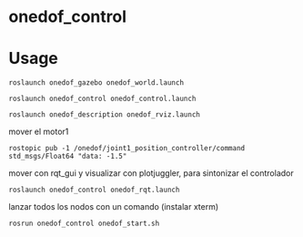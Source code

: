 # onedof_control

# Usage

```
roslaunch onedof_gazebo onedof_world.launch
```

```
roslaunch onedof_control onedof_control.launch
```

```
roslaunch onedof_description onedof_rviz.launch
```

mover el motor1

```
rostopic pub -1 /onedof/joint1_position_controller/command std_msgs/Float64 "data: -1.5"
```

mover con rqt_gui y visualizar con plotjuggler, para sintonizar el controlador

```
roslaunch onedof_control onedof_rqt.launch
```

lanzar todos los nodos con un comando (instalar xterm)

```
rosrun onedof_control onedof_start.sh
```
